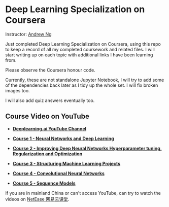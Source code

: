 # Deep Learning Specialization on Coursera

Instructor: [Andrew Ng](http://www.andrewng.org/)

Just completed Deep Learning Specialization on Coursera, using this repo to keep a record of all my completed coursework and related files. I will start writing up on each topic with additional links I have been learning from.

Please observe the Coursera honour code.

Currently, these are not standalone Jupyter Notebook, I will try to add some of the dependencies back later as I tidy up the whole set. I will fix broken images too.

I will also add quiz answers eventually too.

## Course Video on YouTube

* **[Deeplearning.ai YouTube Channel](https://www.youtube.com/channel/UCcIXc5mJsHVYTZR1maL5l9w/playlists)**

* **[Course 1 - Neural Networks and Deep Learning](https://youtu.be/CS4cs9xVecg?list=PLkDaE6sCZn6Ec-XTbcX1uRg2_u4xOEky0)**

* **[Course 2 - Improving Deep Neural Networks Hyperparameter tuning, Regularization and Optimization](https://www.youtube.com/watch?v=1waHlpKiNyY&list=PLkDaE6sCZn6Hn0vK8co82zjQtt3T2Nkqc)**

* **[Course 3 - Structuring Machine Learning Projects](https://www.youtube.com/watch?v=dFX8k1kXhOw&list=PLkDaE6sCZn6E7jZ9sN_xHwSHOdjUxUW_b)**

* **[Course 4 - Convolutional Neural Networks](https://www.youtube.com/watch?v=ArPaAX_PhIs&list=PLkDaE6sCZn6Gl29AoE31iwdVwSG-KnDzF)**

* **[Course 5 - Sequence Models](https://www.youtube.com/watch?v=DejHQYAGb7Q&list=PLkDaE6sCZn6F6wUI9tvS_Gw1vaFAx6rd6)**

If you are in mainland China or can't access YouTube, can try to watch the videos on [NetEase 网易云课堂](http://mooc.study.163.com/university/deeplearning_ai#/c).
